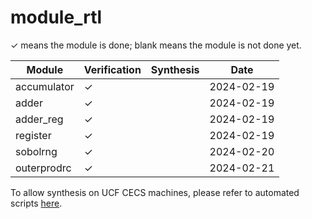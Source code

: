 # module_rtl

&check; means the module is done; blank means the module is not done yet.

|Module|Verification|Synthesis|Date|
|---|---|---|---|
|accumulator|&check;||2024-02-19|
|adder|&check;||2024-02-19|
|adder_reg|&check;||2024-02-19|
|register|&check;||2024-02-19|
|sobolrng|&check;||2024-02-20|
|outerprodrc|&check;||2024-02-21|

To allow synthesis on UCF CECS machines, please refer to automated scripts [here](https://github.com/UNARY-Lab/Tools/tree/main/script-auto-syn-pr-ucf-cecs).
